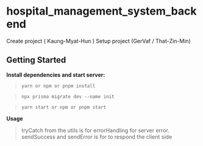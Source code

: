 # hospital_management_system_backend

Create project ( Kaung-Myat-Hun )
Setup project (GerVaf / That-Zin-Min)

## Getting Started

**Install dependencies and start server:**
>```yarn or npm or pnpm install```

>```npx prisma migrate dev --name init```

>```yarn start or npm or pnpm start```


**Usage**
>tryCatch from the utils is for errorHandling for server error.
>sendSuccess and sendError is for to respond the client side 

